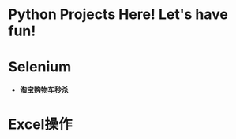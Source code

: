 # Python Projects Here! Let's have fun!

# Selenium
* <a href="https://github.com/Mucly/pyfun/tree/master/Selenium/%E6%B7%98%E5%AE%9D%E8%B4%AD%E7%89%A9%E8%BD%A6%E7%A7%92%E6%9D%80"><strong>淘宝购物车秒杀</strong></a>

# Excel操作
